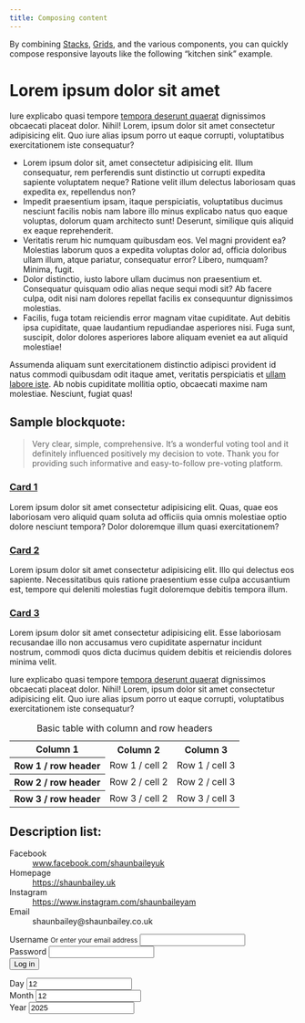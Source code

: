 ```yaml
---
title: Composing content
---
```


By combining [Stacks]({{site.basedir}}/components/stack), [Grids]({{site.basedir}}/components/grid), and the various components, you can quickly compose responsive layouts like the following “kitchen sink” example.

<div class="site-resizer">
  <div class="ds-scope">
    <div class="ds-stack">
      <h1>Lorem ipsum dolor sit amet</h1>
      <p>Iure explicabo quasi tempore <a href="#">tempora deserunt quaerat</a> dignissimos obcaecati placeat dolor. Nihil! Lorem, ipsum dolor sit amet consectetur adipisicing elit. Quo iure alias ipsum porro ut eaque corrupti, voluptatibus exercitationem iste consequatur?</p>
      <ul>
        <li>Lorem ipsum dolor sit, amet consectetur adipisicing elit. Illum consequatur, rem perferendis sunt distinctio ut corrupti expedita sapiente voluptatem neque? Ratione velit illum delectus laboriosam quas expedita ex, repellendus non?</li>
        <li>Impedit praesentium ipsam, itaque perspiciatis, voluptatibus ducimus nesciunt facilis nobis nam labore illo minus explicabo natus quo eaque voluptas, dolorum quam architecto sunt! Deserunt, similique quis aliquid ex eaque reprehenderit.</li>
        <li>Veritatis rerum hic numquam quibusdam eos. Vel magni provident ea? Molestias laborum quos a expedita voluptas dolor ad, officia doloribus ullam illum, atque pariatur, consequatur error? Libero, numquam? Minima, fugit.</li>
        <li>Dolor distinctio, iusto labore ullam ducimus non praesentium et. Consequatur quisquam odio alias neque sequi modi sit? Ab facere culpa, odit nisi nam dolores repellat facilis ex consequuntur dignissimos molestias.</li>
        <li>Facilis, fuga totam reiciendis error magnam vitae cupiditate. Aut debitis ipsa cupiditate, quae laudantium repudiandae asperiores nisi. Fuga sunt, suscipit, dolor dolores asperiores labore aliquam eveniet ea aut aliquid molestiae!</li>
      </ul>
      <p>Assumenda aliquam sunt exercitationem distinctio adipisci provident id natus commodi quibusdam odit itaque amet, veritatis perspiciatis et <a href="#">ullam labore iste</a>. Ab nobis cupiditate mollitia optio, obcaecati maxime nam molestiae. Nesciunt, fugiat quas!</p>
      <h2>Sample blockquote:</h2>
      <blockquote>
        Very clear, simple, comprehensive. It’s a wonderful voting tool and it definitely influenced positively my decision to vote. Thank you for providing such informative and easy-to-follow pre-voting platform.
      </blockquote>
      <div class="ds-grid">
        <div class="ds-card">
          <div class="ds-card-body ds-stack">
            <h3><a href="#" class="ds-card-link">Card 1</a></h3>
            <p>Lorem ipsum dolor sit amet consectetur adipisicing elit. Quas, quae eos laboriosam vero aliquid quam soluta ad officiis quia omnis molestiae optio dolore nesciunt tempora? Dolor doloremque illum quasi exercitationem?<p>
          </div>
        </div>
        <div class="ds-card">
          <div class="ds-card-body ds-stack">
            <h3><a href="#" class="ds-card-link">Card 2</a></h3>
            <p>Lorem ipsum dolor sit amet consectetur adipisicing elit. Illo qui delectus eos sapiente. Necessitatibus quis ratione praesentium esse culpa accusantium est, tempore qui deleniti molestias fugit doloremque debitis tempora illum.</p>
          </div>
        </div>
        <div class="ds-card">
          <div class="ds-card-body ds-stack">
            <h3><a href="#" class="ds-card-link">Card 3</a></h3>
            <p>Lorem ipsum dolor sit amet consectetur adipisicing elit. Esse laboriosam recusandae illo non accusamus vero cupiditate aspernatur incidunt nostrum, commodi quos dicta ducimus quidem debitis et reiciendis dolores minima velit.</p>
          </div>
        </div>
      </div>
      <p>Iure explicabo quasi tempore <a href="#">tempora deserunt quaerat</a> dignissimos obcaecati placeat dolor. Nihil! Lorem, ipsum dolor sit amet consectetur adipisicing elit. Quo iure alias ipsum porro ut eaque corrupti, voluptatibus exercitationem iste consequatur?</p>
      <div class="ds-table">
        <table>
          <caption>Basic table with column and row headers</caption>
          <tr>
            <th>Column 1</th>
            <th>Column 2</th>
            <th>Column 3</th>
          </tr>
          <tr>
            <th scope="row">Row 1 / row header</th>
            <td>Row 1 / cell 2</td>
            <td>Row 1 / cell 3</td>
          </tr>
          <tr>
            <th scope="row">Row 2 / row header</th>
            <td>Row 2 / cell 2</td>
            <td>Row 2 / cell 3</td>
          </tr>
          <tr>
            <th scope="row">Row 3 / row header</th>
            <td>Row 3 / cell 2</td>
            <td>Row 3 / cell 3</td>
          </tr>
        </table>
      </div>
      <h2>Description list:</h2>
      <dl class="ds-descriptions">
        <div>
          <dt>Facebook</dt>
          <dd><a href="https://www.facebook.com/shaunbaileyuk">www.facebook.com/shaunbaileyuk</a></dd>
        </div>
        <div>
          <dt>Homepage</dt>
          <div>
            <dd><a href="https://shaunbailey.uk/">https://shaunbailey.uk</a></dd>
          </div>
        </div>
        <div>
          <dt>Instagram</dt>
          <dd><a href="https://www.instagram.com/shaunbaileyam/">https://www.instagram.com/shaunbaileyam</a></dd>
        </div>
        <div>
          <dt>Email</dt>
          <dd>shaunbailey@shaunbailey.co.uk</dd>
        </div>
      </dl>
      <form>
        <div class="ds-field">
          <label for="username">
            Username
            <small>Or enter your email address</small>
          </label>
          <input type="text" id="username">
        </div>
        <div class="ds-field">
          <label for="password">
            Password
          </label>
          <input type="password" id="password">
        </div>
        <div class="ds-field">
          <button class="ds-button" type="submit">Log in</button>
        </div>
      </form> 
      <div>
      <div class="ds-date">
        <div class="ds-field">
          <label for="day_0">Day</label>
          <input type="number" name="day_0" value="12" required="" id="id_date-date_0">
        </div>
        <div class="ds-field">
          <label for="month_1">Month</label>
          <input type="number" name="month_1" value="12" required="" id="id_date-date_1">
        </div>
        <div class="ds-field">
          <label for="year_2">Year</label>
          <input type="number" name="year_2" value="2025" required="" id="id_date-date_2">
        </div>
      </div>
      </div>
  </div>
</div>